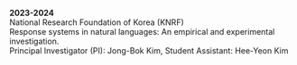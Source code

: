 **2023-2024** \
National Research Foundation of Korea (KNRF)\
Response systems in natural languages: An empirical and experimental investigation. \
Principal Investigator (PI): Jong-Bok Kim, Student Assistant: Hee-Yeon Kim
